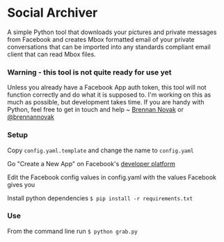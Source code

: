 Social Archiver
===============

A simple Python tool that downloads your pictures and private messages from Facebook and creates Mbox formatted email of your private conversations that can be imported into any standards compliant email client that can read Mbox files.

### Warning - this tool is not quite ready for use yet

Unless you already have a Facebook App auth token, this tool will not function correctly and do what it is supposed to. I'm working on this as much as possible, but development takes time. If you are handy with Python, feel free to get in touch and help ~ [Brennan Novak](https://brennannovak.com ) or [@brennannovak](https://github.com/brennannovak )
 

### Setup

Copy `config.yaml.template` and change the name to `config.yaml`

Go "Create a New App" on Facebook's [developer platform](https://developers.facebook.com)

Edit the Facebook config values in config.yaml with the values Facebook gives you

Install python dependencies `$ pip install -r requirements.txt`


### Use

From the command line run `$ python grab.py`
